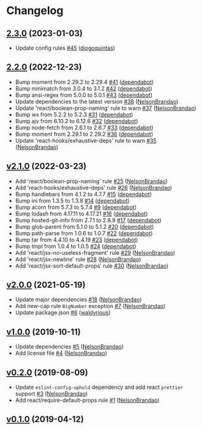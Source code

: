 # Changelog

## [2.3.0](https://github.com/uphold/eslint-config-uphold-react/releases/tag/2.3.0) (2023-01-03)
- Update config rules [\#45](https://github.com/uphold/eslint-config-uphold-react/pull/45) ([diogoquintas](https://github.com/diogoquintas))

## [2.2.0](https://github.com/uphold/eslint-config-uphold-react/releases/tag/2.2.0) (2022-12-23)
- Bump moment from 2.29.2 to 2.29.4 [\#41](https://github.com/uphold/eslint-config-uphold-react/pull/41) ([dependabot](https://github.com/apps/dependabot))
- Bump minimatch from 3.0.4 to 3.1.2 [\#42](https://github.com/uphold/eslint-config-uphold-react/pull/42) ([dependabot](https://github.com/apps/dependabot))
- Bump ansi-regex from 5.0.0 to 5.0.1 [\#43](https://github.com/uphold/eslint-config-uphold-react/pull/43) ([dependabot](https://github.com/apps/dependabot))
- Update dependencies to the latest version [\#38](https://github.com/uphold/eslint-config-uphold-react/pull/38) ([NelsonBrandao](https://github.com/NelsonBrandao))
- Update 'react/boolean-prop-naming' rule to warn [\#37](https://github.com/uphold/eslint-config-uphold-react/pull/37) ([NelsonBrandao](https://github.com/NelsonBrandao))
- Bump ws from 5.2.2 to 5.2.3 [\#31](https://github.com/uphold/eslint-config-uphold-react/pull/31) ([dependabot](https://github.com/apps/dependabot))
- Bump ajv from 6.10.2 to 6.12.6 [\#32](https://github.com/uphold/eslint-config-uphold-react/pull/32) ([dependabot](https://github.com/apps/dependabot))
- Bump node-fetch from 2.6.1 to 2.6.7 [\#33](https://github.com/uphold/eslint-config-uphold-react/pull/33) ([dependabot](https://github.com/apps/dependabot))
- Bump moment from 2.29.1 to 2.29.2 [\#36](https://github.com/uphold/eslint-config-uphold-react/pull/36) ([dependabot](https://github.com/apps/dependabot))
- Update 'react-hooks/exhaustive-deps' rule to warn [\#35](https://github.com/uphold/eslint-config-uphold-react/pull/35) ([NelsonBrandao](https://github.com/NelsonBrandao))


## [v2.1.0](https://github.com/uphold/eslint-config-uphold-react/releases/tag/v2.1.0) (2022-03-23)
- Add 'react/boolean-prop-naming' rule [\#25](https://github.com/uphold/eslint-config-uphold-react/pull/25) ([NelsonBrandao](https://github.com/NelsonBrandao))
- Add 'react-hooks/exhaustive-deps' rule [\#26](https://github.com/uphold/eslint-config-uphold-react/pull/26) ([NelsonBrandao](https://github.com/NelsonBrandao))
- Bump handlebars from 4.1.2 to 4.7.7 [\#15](https://github.com/uphold/eslint-config-uphold-react/pull/15) ([dependabot](https://github.com/apps/dependabot))
- Bump ini from 1.3.5 to 1.3.8 [\#14](https://github.com/uphold/eslint-config-uphold-react/pull/14) ([dependabot](https://github.com/apps/dependabot))
- Bump acorn from 5.7.3 to 5.7.4 [\#9](https://github.com/uphold/eslint-config-uphold-react/pull/9) ([dependabot](https://github.com/apps/dependabot))
- Bump lodash from 4.17.11 to 4.17.21 [\#16](https://github.com/uphold/eslint-config-uphold-react/pull/16) ([dependabot](https://github.com/apps/dependabot))
- Bump hosted-git-info from 2.7.1 to 2.8.9 [\#17](https://github.com/uphold/eslint-config-uphold-react/pull/17) ([dependabot](https://github.com/apps/dependabot))
- Bump glob-parent from 5.1.0 to 5.1.2 [\#20](https://github.com/uphold/eslint-config-uphold-react/pull/20) ([dependabot](https://github.com/apps/dependabot))
- Bump path-parse from 1.0.6 to 1.0.7 [\#22](https://github.com/uphold/eslint-config-uphold-react/pull/22) ([dependabot](https://github.com/apps/dependabot))
- Bump tar from 4.4.10 to 4.4.19 [\#23](https://github.com/uphold/eslint-config-uphold-react/pull/23) ([dependabot](https://github.com/apps/dependabot))
- Bump tmpl from 1.0.4 to 1.0.5 [\#24](https://github.com/uphold/eslint-config-uphold-react/pull/24) ([dependabot](https://github.com/apps/dependabot))
- Add 'react/jsx-no-useless-fragment' rule [\#29](https://github.com/uphold/eslint-config-uphold-react/pull/29) ([NelsonBrandao](https://github.com/NelsonBrandao))
- Add 'react/jsx-newline' rule [\#28](https://github.com/uphold/eslint-config-uphold-react/pull/28) ([NelsonBrandao](https://github.com/NelsonBrandao))
- Add 'react/jsx-sort-default-props' rule [\#30](https://github.com/uphold/eslint-config-uphold-react/pull/30) ([NelsonBrandao](https://github.com/NelsonBrandao))

## [v2.0.0](https://github.com/uphold/eslint-config-uphold-react/releases/tag/v2.0.0) (2021-05-19)
- Update major dependencies [\#18](https://github.com/uphold/eslint-config-uphold-react/pull/18) ([NelsonBrandao](https://github.com/NelsonBrandao))
- Add new-cap rule `BigNumber` exception [\#7](https://github.com/uphold/eslint-config-uphold-react/pull/7) ([NelsonBrandao](https://github.com/NelsonBrandao))
- Update package.json [\#6](https://github.com/uphold/eslint-config-uphold-react/pull/6) ([waldyrious](https://github.com/waldyrious))

## [v1.0.0](https://github.com/uphold/eslint-config-uphold-react/releases/tag/v1.0.0) (2019-10-11)
- Update dependencies [\#5](https://github.com/uphold/eslint-config-uphold-react/pull/5) ([NelsonBrandao](https://github.com/NelsonBrandao))
- Add license file [\#4](https://github.com/uphold/eslint-config-uphold-react/pull/4) ([NelsonBrandao](https://github.com/NelsonBrandao))

## [v0.2.0](https://github.com/uphold/eslint-config-uphold-react/releases/tag/v0.2.0) (2019-08-09)
- Update `eslint-config-uphold` dependency and add react `prettier` support [\#3](https://github.com/uphold/eslint-config-uphold-react/pull/3) ([NelsonBrandao](https://github.com/NelsonBrandao))
- Add react/require-default-props rule [\#1](https://github.com/uphold/eslint-config-uphold-react/pull/1) ([NelsonBrandao](https://github.com/NelsonBrandao))

## [v0.1.0](https://github.com/uphold/eslint-config-uphold-react/releases/tag/v0.1.0) (2019-04-12)
